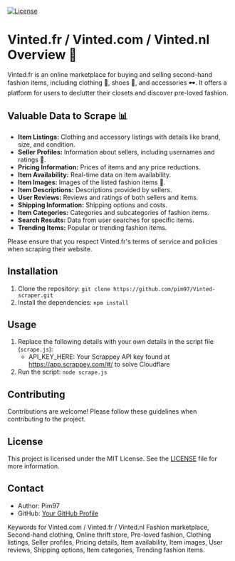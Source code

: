 [![License](https://img.shields.io/badge/license-MIT-blue.svg)](LICENSE)

# Vinted.fr / Vinted.com / Vinted.nl Overview 👗

Vinted.fr is an online marketplace for buying and selling second-hand fashion items, including clothing 👚, shoes 👠, and accessories 🕶️. It offers a platform for users to declutter their closets and discover pre-loved fashion.

## Valuable Data to Scrape 📊

- **Item Listings:** Clothing and accessory listings with details like brand, size, and condition.
- **Seller Profiles:** Information about sellers, including usernames and ratings 🌟.
- **Pricing Information:** Prices of items and any price reductions.
- **Item Availability:** Real-time data on item availability.
- **Item Images:** Images of the listed fashion items 📸.
- **Item Descriptions:** Descriptions provided by sellers.
- **User Reviews:** Reviews and ratings of both sellers and items.
- **Shipping Information:** Shipping options and costs.
- **Item Categories:** Categories and subcategories of fashion items.
- **Search Results:** Data from user searches for specific items.
- **Trending Items:** Popular or trending fashion items.

Please ensure that you respect Vinted.fr's terms of service and policies when scraping their website.


## Installation

1. Clone the repository: `git clone https://github.com/pim97/Vinted-scraper.git`
2. Install the dependencies: `npm install`

## Usage

1. Replace the following details with your own details in the script file (`scrape.js`):
   - API_KEY_HERE: Your Scrappey API key found at https://app.scrappey.com/#/ to solve Cloudflare
2. Run the script: `node scrape.js`

## Contributing

Contributions are welcome! Please follow these guidelines when contributing to the project.

## License

This project is licensed under the MIT License. See the [LICENSE](LICENSE) file for more information.

## Contact

- Author: Pim97
- GitHub: [Your GitHub Profile](https://github.com/pim97/)

Keywords for Vinted.com / Vinted.fr / Vinted.nl
Fashion marketplace, Second-hand clothing, Online thrift store, Pre-loved fashion, Clothing listings, Seller profiles, Pricing details, Item availability, Item images, User reviews, Shipping options, Item categories, Trending fashion items.